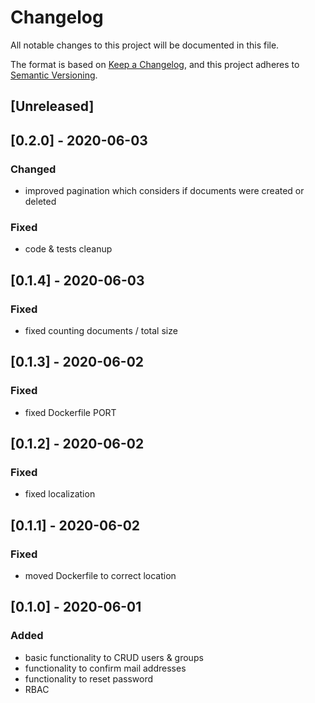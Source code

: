 # Changelog
All notable changes to this project will be documented in this file.

The format is based on [Keep a Changelog](https://keepachangelog.com/en/1.0.0/),
and this project adheres to [Semantic Versioning](https://semver.org/spec/v2.0.0.html).

## [Unreleased]
## [0.2.0] - 2020-06-03
### Changed
* improved pagination which considers if documents were created or deleted
### Fixed
* code & tests cleanup
## [0.1.4] - 2020-06-03
### Fixed
* fixed counting documents / total size

## [0.1.3] - 2020-06-02
### Fixed
* fixed Dockerfile PORT

## [0.1.2] - 2020-06-02
### Fixed
* fixed localization

## [0.1.1] - 2020-06-02
### Fixed
* moved Dockerfile to correct location

## [0.1.0] - 2020-06-01
### Added
* basic functionality to CRUD users & groups
* functionality to confirm mail addresses
* functionality to reset password
* RBAC